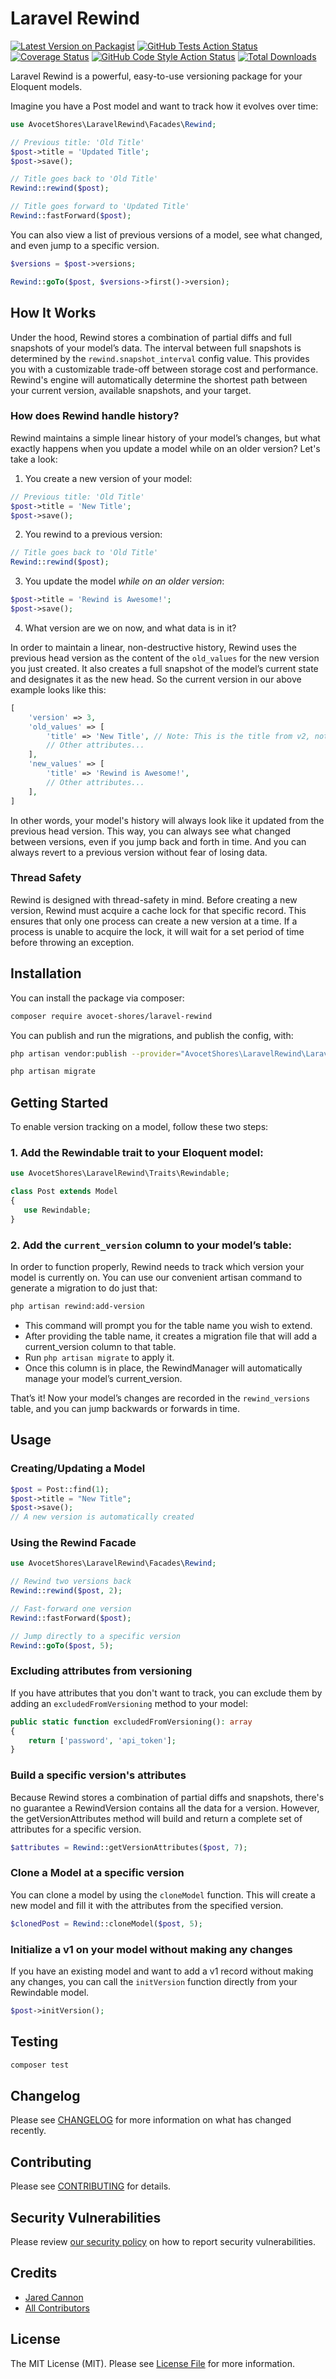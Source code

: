 # Laravel Rewind

[![Latest Version on Packagist](https://img.shields.io/packagist/v/avocet-shores/laravel-rewind.svg?style=flat-square)](https://packagist.org/packages/avocet-shores/laravel-rewind)
[![GitHub Tests Action Status](https://img.shields.io/github/actions/workflow/status/avocet-shores/laravel-rewind/run-tests.yml?branch=main&label=tests&style=flat-square)](https://github.com/avocet-shores/laravel-rewind/actions?query=workflow%3Arun-tests+branch%3Amain)
[![Coverage Status](https://img.shields.io/codecov/c/github/avocet-shores/laravel-rewind?style=flat-square)](https://app.codecov.io/gh/avocet-shores/laravel-rewind/)
[![GitHub Code Style Action Status](https://img.shields.io/github/actions/workflow/status/avocet-shores/laravel-rewind/fix-php-code-style-issues.yml?branch=main&label=code%20style&style=flat-square)](https://github.com/avocet-shores/laravel-rewind/actions?query=workflow%3A"Fix+PHP+code+style+issues"+branch%3Amain)
[![Total Downloads](https://img.shields.io/packagist/dt/avocet-shores/laravel-rewind.svg?style=flat-square)](https://packagist.org/packages/avocet-shores/laravel-rewind)

Laravel Rewind is a powerful, easy-to-use versioning package for your Eloquent models.

Imagine you have a Post model and want to track how it evolves over time:

```php
use AvocetShores\LaravelRewind\Facades\Rewind;

// Previous title: 'Old Title'
$post->title = 'Updated Title';
$post->save();

// Title goes back to 'Old Title'
Rewind::rewind($post);

// Title goes forward to 'Updated Title'
Rewind::fastForward($post);
```

You can also view a list of previous versions of a model, see what changed, and even jump to a specific version.

```php
$versions = $post->versions;

Rewind::goTo($post, $versions->first()->version);
```

## How It Works

Under the hood, Rewind stores a combination of partial diffs and full snapshots of your model’s data. The interval between 
full snapshots is determined by the `rewind.snapshot_interval` config value. This provides you with a customizable trade-off 
between storage cost and performance. Rewind's engine will automatically determine the shortest path between your current 
version, available snapshots, and your target.

### How does Rewind handle history?

Rewind maintains a simple linear history of your model’s changes, but what exactly happens when you update a model 
while on an older version? Let's take a look:

1. You create a new version of your model:

```php
// Previous title: 'Old Title'
$post->title = 'New Title';
$post->save();
```

2. You rewind to a previous version:

```php
// Title goes back to 'Old Title'
Rewind::rewind($post);
```

3. You update the model *while on an older version*:

```php
$post->title = 'Rewind is Awesome!';
$post->save();
```

4. What version are we on now, and what data is in it?

In order to maintain a linear, non-destructive history, Rewind uses the previous head version as the 
content of the `old_values` for the new version you just created. It also creates a full snapshot of the model’s 
current state and designates it as the new head. So the current version in our above example looks like this:

```php
[
    'version' => 3,
    'old_values' => [
        'title' => 'New Title', // Note: This is the title from v2, not v1
        // Other attributes...
    ],
    'new_values' => [
        'title' => 'Rewind is Awesome!',
        // Other attributes...
    ],
]
```

In other words, your model's history will always look like it updated from the previous head version. This way, you can always see 
what changed between versions, even if you jump back and forth in time. And you can always revert to a previous version without fear of losing data.

### Thread Safety

Rewind is designed with thread-safety in mind. Before creating a new version, Rewind must acquire a cache lock for that specific record. This ensures that only one 
process can create a new version at a time. If a process is unable to acquire the lock, it will wait for a set period of time before throwing an exception.

## Installation

You can install the package via composer:

```bash
composer require avocet-shores/laravel-rewind
```

You can publish and run the migrations, and publish the config, with:

```bash
php artisan vendor:publish --provider="AvocetShores\LaravelRewind\LaravelRewindServiceProvider"

php artisan migrate
```

## Getting Started

To enable version tracking on a model, follow these two steps:

### 1. Add the Rewindable trait to your Eloquent model:

```php
use AvocetShores\LaravelRewind\Traits\Rewindable;

class Post extends Model
{
   use Rewindable;
}
```

### 2. Add the `current_version` column to your model’s table:

In order to function properly, Rewind needs to track which version your model is currently on. You can use our 
convenient artisan command to generate a migration to do just that:

```bash
php artisan rewind:add-version
```

- This command will prompt you for the table name you wish to extend.  
- After providing the table name, it creates a migration file that will add a current_version column to that table.
- Run `php artisan migrate` to apply it.  
- Once this column is in place, the RewindManager will automatically manage your model’s current_version.

That’s it! Now your model’s changes are recorded in the `rewind_versions` table, and you can jump backwards or forwards in time.

## Usage

### Creating/Updating a Model

```php
$post = Post::find(1);
$post->title = "New Title";
$post->save();  
// A new version is automatically created
```

### Using the Rewind Facade

```php
use AvocetShores\LaravelRewind\Facades\Rewind;

// Rewind two versions back
Rewind::rewind($post, 2);

// Fast-forward one version
Rewind::fastForward($post);

// Jump directly to a specific version
Rewind::goTo($post, 5);
```

### Excluding attributes from versioning

If you have attributes that you don't want to track, you can exclude them by adding an `excludedFromVersioning` 
method to your model:

```php
public static function excludedFromVersioning(): array
{
    return ['password', 'api_token'];
}
```

### Build a specific version's attributes

Because Rewind stores a combination of partial diffs and snapshots, there's no guarantee a RewindVersion contains 
all the data for a version. However, the getVersionAttributes method will build and return a complete set of attributes
for a specific version.

```php
$attributes = Rewind::getVersionAttributes($post, 7);
```


### Clone a Model at a specific version

You can clone a model by using the `cloneModel` function. This will create a new model and fill it with the attributes from the specified version.

```php
$clonedPost = Rewind::cloneModel($post, 5);
```

### Initialize a v1 on your model without making any changes

If you have an existing model and want to add a v1 record without making any changes, you can call the `initVersion` function directly from your Rewindable model.

```php
$post->initVersion();
```

## Testing

```bash
composer test
```

## Changelog

Please see [CHANGELOG](CHANGELOG.md) for more information on what has changed recently.

## Contributing

Please see [CONTRIBUTING](CONTRIBUTING.md) for details.

## Security Vulnerabilities

Please review [our security policy](../../security/policy) on how to report security vulnerabilities.

## Credits

- [Jared Cannon](https://github.com/jared-cannon)
- [All Contributors](../../contributors)

## License

The MIT License (MIT). Please see [License File](LICENSE.md) for more information.
